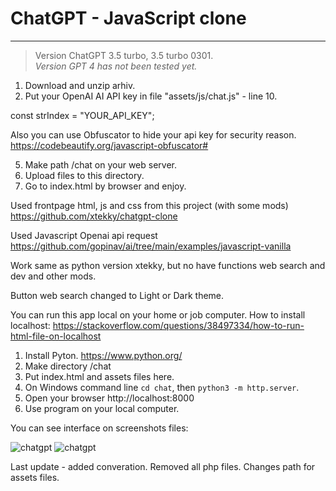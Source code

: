 <h1>ChatGPT - JavaScript clone</h1>
<hr>
<blockquote><p>Version ChatGPT 3.5 turbo, 3.5 turbo 0301.<br>
 <em>Version GPT 4 has not been tested yet.</em></p></blockquote>

1) Download and unzip arhiv. 
3) Put your OpenAI AI API key in file "assets/js/chat.js" - line 10. 
 
const strIndex = "YOUR_API_KEY";

Also you can use Obfuscator to hide your api key for security reason.
https://codebeautify.org/javascript-obfuscator#

5) Make path /chat on your web server.
6) Upload files to this directory.
7) Go to index.html by browser and enjoy.


Used frontpage html, js and css from this project (with some mods)
https://github.com/xtekky/chatgpt-clone

Used Javascript Openai api request
https://github.com/gopinav/ai/tree/main/examples/javascript-vanilla

Work same as python version xtekky, but no have functions web search and dev and other mods.

Button web search changed to Light or Dark theme.

You can run this app local on your home or job computer.
How to install localhost:
https://stackoverflow.com/questions/38497334/how-to-run-html-file-on-localhost
1) Install Pyton. https://www.python.org/
2) Make directory /chat
3) Put index.html and assets files here.
4) On Windows command line `cd chat`, then `python3 -m http.server`.
5) Open your browser http://localhost:8000
6) Use program on your local computer.

You can see interface on screenshots files:

<img src="https://github.com/alexsky177/chatgpt/blob/main/screen_light.png?raw=true" alt="chatgpt"/>
<img src="https://github.com/alexsky177/chatgpt/blob/main/screen_dark.png?raw=true" alt="chatgpt"/>

Last update - added converation. 
Removed all php files.
Changes path for assets files.
